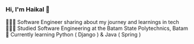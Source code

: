 ### Hi, I'm Haikal 👋

👩🏻‍💻 Software Engineer sharing about my journey and learnings in tech<br>
👩🏻‍🎓 Studied Software Engineering at the Batam State Polytechnics, Batam<br>
💭 Currently learning Python ( Django ) & Java ( Spring )<br>

